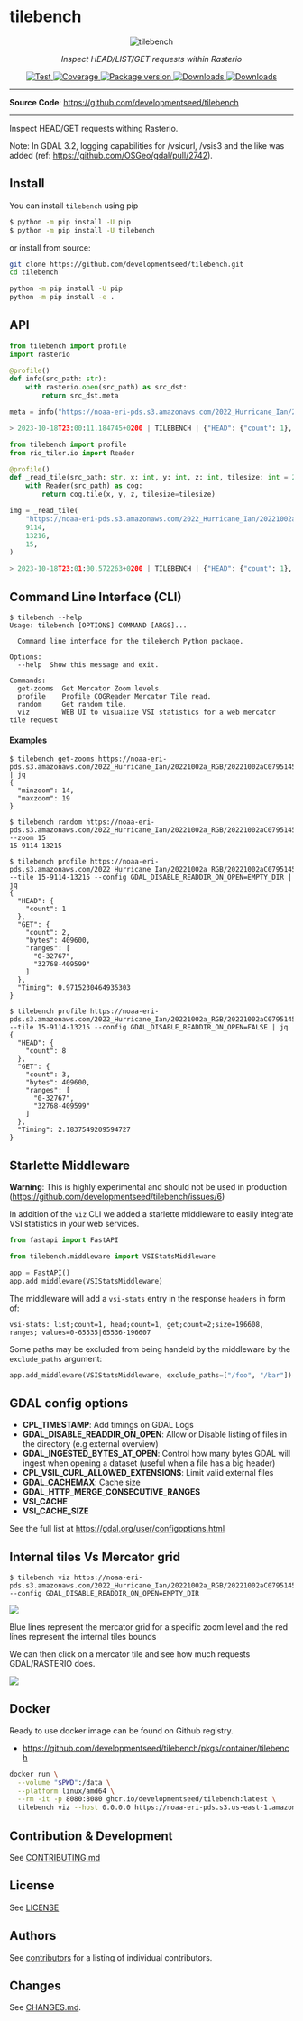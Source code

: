 # tilebench

<p align="center">
  <img src="https://user-images.githubusercontent.com/10407788/145784365-7ce635d1-3971-4a94-856f-cd8b081f10c1.png" style="max-width: 800px;" alt="tilebench"></a>
</p>
<p align="center">
  <em>Inspect HEAD/LIST/GET requests within Rasterio</em>
</p>
<p align="center">
  <a href="https://github.com/developmentseed/tilebench/actions?query=workflow%3ACI" target="_blank">
      <img src="https://github.com/developmentseed/tilebench/workflows/CI/badge.svg" alt="Test">
  </a>
  <a href="https://codecov.io/gh/developmentseed/tilebench" target="_blank">
      <img src="https://codecov.io/gh/developmentseed/tilebench/branch/main/graph/badge.svg" alt="Coverage">
  </a>
  <a href="https://pypi.org/project/tilebench" target="_blank">
      <img src="https://img.shields.io/pypi/v/tilebench?color=%2334D058&label=pypi%20package" alt="Package version">
  </a>
  <a href="https://pypistats.org/packages/tilebench" target="_blank">
      <img src="https://img.shields.io/pypi/dm/tilebench.svg" alt="Downloads">
  </a>
  <a href="https://github.com/developmentseed/tilebench/blob/main/LICENSE" target="_blank">
      <img src="https://img.shields.io/github/license/developmentseed/tilebench.svg" alt="Downloads">
  </a>
</p>

---

**Source Code**: <a href="https://github.com/developmentseed/tilebench" target="_blank">https://github.com/developmentseed/tilebench</a>

---


Inspect HEAD/GET requests withing Rasterio.

Note: In GDAL 3.2, logging capabilities for /vsicurl, /vsis3 and the like was added (ref: https://github.com/OSGeo/gdal/pull/2742).

## Install

You can install `tilebench` using pip

```bash
$ python -m pip install -U pip
$ python -m pip install -U tilebench
```

or install from source:

```bash
git clone https://github.com/developmentseed/tilebench.git
cd tilebench

python -m pip install -U pip
python -m pip install -e .
```

## API

```python
from tilebench import profile
import rasterio

@profile()
def info(src_path: str):
    with rasterio.open(src_path) as src_dst:
        return src_dst.meta

meta = info("https://noaa-eri-pds.s3.amazonaws.com/2022_Hurricane_Ian/20221002a_RGB/20221002aC0795145w325100n.tif")

> 2023-10-18T23:00:11.184745+0200 | TILEBENCH | {"HEAD": {"count": 1}, "GET": {"count": 1, "bytes": 32768, "ranges": ["0-32767"]}, "Timing": 0.7379939556121826}
```

```python
from tilebench import profile
from rio_tiler.io import Reader

@profile()
def _read_tile(src_path: str, x: int, y: int, z: int, tilesize: int = 256):
    with Reader(src_path) as cog:
        return cog.tile(x, y, z, tilesize=tilesize)

img = _read_tile(
    "https://noaa-eri-pds.s3.amazonaws.com/2022_Hurricane_Ian/20221002a_RGB/20221002aC0795145w325100n.tif",
    9114,
    13216,
    15,
)

> 2023-10-18T23:01:00.572263+0200 | TILEBENCH | {"HEAD": {"count": 1}, "GET": {"count": 2, "bytes": 409600, "ranges": ["0-32767", "32768-409599"]}, "Timing": 1.0749869346618652}
```

## Command Line Interface (CLI)

```
$ tilebench --help
Usage: tilebench [OPTIONS] COMMAND [ARGS]...

  Command line interface for the tilebench Python package.

Options:
  --help  Show this message and exit.

Commands:
  get-zooms  Get Mercator Zoom levels.
  profile    Profile COGReader Mercator Tile read.
  random     Get random tile.
  viz        WEB UI to visualize VSI statistics for a web mercator tile request
```

#### Examples
```
$ tilebench get-zooms https://noaa-eri-pds.s3.amazonaws.com/2022_Hurricane_Ian/20221002a_RGB/20221002aC0795145w325100n.tif | jq
{
  "minzoom": 14,
  "maxzoom": 19
}

$ tilebench random https://noaa-eri-pds.s3.amazonaws.com/2022_Hurricane_Ian/20221002a_RGB/20221002aC0795145w325100n.tif --zoom 15
15-9114-13215

$ tilebench profile https://noaa-eri-pds.s3.amazonaws.com/2022_Hurricane_Ian/20221002a_RGB/20221002aC0795145w325100n.tif --tile 15-9114-13215 --config GDAL_DISABLE_READDIR_ON_OPEN=EMPTY_DIR | jq
{
  "HEAD": {
    "count": 1
  },
  "GET": {
    "count": 2,
    "bytes": 409600,
    "ranges": [
      "0-32767",
      "32768-409599"
    ]
  },
  "Timing": 0.9715230464935303
}

$ tilebench profile https://noaa-eri-pds.s3.amazonaws.com/2022_Hurricane_Ian/20221002a_RGB/20221002aC0795145w325100n.tif --tile 15-9114-13215 --config GDAL_DISABLE_READDIR_ON_OPEN=FALSE | jq
{
  "HEAD": {
    "count": 8
  },
  "GET": {
    "count": 3,
    "bytes": 409600,
    "ranges": [
      "0-32767",
      "32768-409599"
    ]
  },
  "Timing": 2.1837549209594727
}
```


## Starlette Middleware

**Warning**: This is highly experimental and should not be used in production (https://github.com/developmentseed/tilebench/issues/6)

In addition of the `viz` CLI we added a starlette middleware to easily integrate VSI statistics in your web services.

```python
from fastapi import FastAPI

from tilebench.middleware import VSIStatsMiddleware

app = FastAPI()
app.add_middleware(VSIStatsMiddleware)
```

The middleware will add a `vsi-stats` entry in the response `headers` in form of:

```
vsi-stats: list;count=1, head;count=1, get;count=2;size=196608, ranges; values=0-65535|65536-196607
```

Some paths may be excluded from being handeld by the middleware by the `exclude_paths` argument:

```python
app.add_middleware(VSIStatsMiddleware, exclude_paths=["/foo", "/bar"])
```

## GDAL config options

- **CPL_TIMESTAMP**: Add timings on GDAL Logs
- **GDAL_DISABLE_READDIR_ON_OPEN**: Allow or Disable listing of files in the directory (e.g external overview)
- **GDAL_INGESTED_BYTES_AT_OPEN**: Control how many bytes GDAL will ingest when opening a dataset (useful when a file has a big header)
- **CPL_VSIL_CURL_ALLOWED_EXTENSIONS**: Limit valid external files
- **GDAL_CACHEMAX**: Cache size
- **GDAL_HTTP_MERGE_CONSECUTIVE_RANGES**
- **VSI_CACHE**
- **VSI_CACHE_SIZE**

See the full list at https://gdal.org/user/configoptions.html

## Internal tiles Vs Mercator grid

```
$ tilebench viz https://noaa-eri-pds.s3.amazonaws.com/2022_Hurricane_Ian/20221002a_RGB/20221002aC0795145w325100n.tif --config GDAL_DISABLE_READDIR_ON_OPEN=EMPTY_DIR
```

![](https://user-images.githubusercontent.com/10407788/103528918-17180880-4e85-11eb-91b3-d60659b15e80.png)

Blue lines represent the mercator grid for a specific zoom level and the red lines represent the internal tiles bounds

We can then click on a mercator tile and see how much requests GDAL/RASTERIO does.

![](https://user-images.githubusercontent.com/10407788/103529132-65c5a280-4e85-11eb-96e2-f59e915c8ed8.png)

## Docker

Ready to use docker image can be found on Github registry.

- https://github.com/developmentseed/tilebench/pkgs/container/tilebench

```bash
docker run \
  --volume "$PWD":/data \
  --platform linux/amd64 \
  --rm -it -p 8080:8080 ghcr.io/developmentseed/tilebench:latest \
  tilebench viz --host 0.0.0.0 https://noaa-eri-pds.s3.us-east-1.amazonaws.com/2020_Nashville_Tornado/20200307a_RGB/20200307aC0865700w360900n.tif
```

## Contribution & Development

See [CONTRIBUTING.md](https://github.com/developmentseed/tilebench/blob/main/CONTRIBUTING.md)

## License

See [LICENSE](https://github.com//developmentseed/tilebench/blob/main/LICENSE)

## Authors

See [contributors](https://github.com/developmentseed/tilebench/graphs/contributors) for a listing of individual contributors.

## Changes

See [CHANGES.md](https://github.com/developmentseed/tilebench/blob/main/CHANGES.md).

